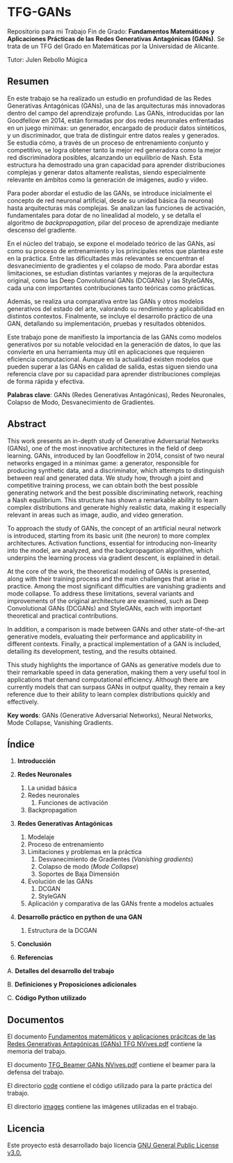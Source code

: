 # TFG-GANs

Repositorio para mi Trabajo Fin de Grado: **Fundamentos Matemáticos y Aplicaciones Prácticas de las Redes Generativas Antagónicas (GANs)**. Se trata de un TFG del Grado en Matemáticas por la Universidad de Alicante.

Tutor: Julen Rebollo Múgica

## Resumen

En este trabajo se ha realizado un estudio en profundidad de las Redes Generativas Antagónicas (GANs), una de las arquitecturas más innovadoras dentro del campo del aprendizaje profundo. Las GANs, introducidas por Ian Goodfellow en 2014, están formadas por dos redes neuronales enfrentadas en un juego minimax: un generador, encargado de producir datos sintéticos, y un discriminador, que trata de distinguir entre datos reales y generados. Se estudia cómo, a través de un proceso de entrenamiento conjunto y competitivo, se logra obtener tanto la mejor red generadora como la mejor red discriminadora posibles, alcanzando un equilibrio de Nash. Esta estructura ha demostrado una gran capacidad para aprender distribuciones complejas y generar datos altamente realistas, siendo especialmente relevante en ámbitos como la generación de imágenes, audio y vídeo. 

Para poder abordar el estudio de las GANs, se introduce inicialmente el concepto de red neuronal artificial, desde su unidad básica (la neurona) hasta arquitecturas más complejas. Se analizan las funciones de activación, fundamentales para dotar de no linealidad al modelo, y se detalla el algoritmo de *backpropagation*, pilar del proceso de aprendizaje mediante descenso del gradiente.

En el núcleo del trabajo, se expone el modelado teórico de las GANs, así como su proceso de entrenamiento y los principales retos que plantea este en la práctica. Entre las dificultades más relevantes se encuentran el desvanecimiento de gradientes y el colapso de modo. Para abordar estas limitaciones, se estudian distintas variantes y mejoras de la arquitectura original, como las Deep Convolutional GANs (DCGANs) y las StyleGANs, cada una con importantes contribuciones tanto teóricas como prácticas.

Además, se realiza una comparativa entre las GANs y otros modelos generativos del estado del arte, valorando su rendimiento y aplicabilidad en distintos contextos. Finalmente, se incluye el desarrollo práctico de una GAN, detallando su implementación, pruebas y resultados obtenidos.

Este trabajo pone de manifiesto la importancia de las GANs como modelos generativos por su notable velocidad en la generación de datos, lo que las convierte en una herramienta muy útil en aplicaciones que requieren eficiencia computacional. Aunque en la actualidad existen modelos que pueden superar a las GANs en calidad de salida, estas siguen siendo una referencia clave por su capacidad para aprender distribuciones complejas de forma rápida y efectiva.

**Palabras clave**: GANs (Redes Generativas Antagónicas), Redes Neuronales, Colapso de Modo, Desvanecimiento de Gradientes.

## Abstract

This work presents an in-depth study of Generative Adversarial Networks (GANs), one of the most innovative architectures in the field of deep learning. GANs, introduced by Ian Goodfellow in 2014, consist of two neural networks engaged in a minimax game: a generator, responsible for producing synthetic data, and a discriminator, which attempts to distinguish between real and generated data. We study how, through a joint and competitive training process, we can obtain both the best possible generating network and the best possible discriminating network, reaching a Nash equilibrium. This structure has shown a remarkable ability to learn complex distributions and generate highly realistic data, making it especially relevant in areas such as image, audio, and video generation.

To approach the study of GANs, the concept of an artificial neural network is introduced, starting from its basic unit (the neuron) to more complex architectures. Activation functions, essential for introducing non-linearity into the model, are analyzed, and the backpropagation algorithm, which underpins the learning process via gradient descent, is explained in detail.

At the core of the work, the theoretical modeling of GANs is presented, along with their training process and the main challenges that arise in practice. Among the most significant difficulties are vanishing gradients and mode collapse. To address these limitations, several variants and improvements of the original architecture are examined, such as Deep Convolutional GANs (DCGANs) and StyleGANs, each with important theoretical and practical contributions.

In addition, a comparison is made between GANs and other state-of-the-art generative models, evaluating their performance and applicability in different contexts. Finally, a practical implementation of a GAN is included, detailing its development, testing, and the results obtained.

This study highlights the importance of GANs as generative models due to their remarkable speed in data generation, making them a very useful tool in applications that demand computational efficiency. Although there are currently models that can surpass GANs in output quality, they remain a key reference due to their ability to learn complex distributions quickly and effectively.

**Key words**: GANs (Generative Adversarial Networks), Neural Networks, Mode Collapse, Vanishing Gradients.

## Índice

1. **Introducción**

2. **Redes Neuronales**
    1. La unidad básica
    2. Redes neuronales
        1. Funciones de activación
    3. Backpropagation

3. **Redes Generativas Antagónicas**
    1. Modelaje
    2. Proceso de entrenamiento
    3. Limitaciones y problemas en la práctica
        1. Desvanecimiento de Gradientes (*Vanishing gradients*)
        2. Colapso de modo (*Mode Collapse*)
        3. Soportes de Baja Dimensión
    4. Evolución de las GANs
        1. DCGAN
        2. StyleGAN
    5. Aplicación y comparativa de las GANs frente a modelos actuales

4. **Desarrollo práctico en python de una GAN**
    1. Estructura de la DCGAN

5. **Conclusión**

6. **Referencias**

A. **Detalles del desarrollo del trabajo**

B. **Definiciones y Proposiciones adicionales**

C. **Código Python utilizado**

## Documentos

El documento [Fundamentos matemáticos y aplicaciones prácitcas de las Redes Generativas Antagónicas (GANs) TFG NVives.pdf](Fundamentos_matemáticos_y_aplicaciones_prácitcas_de_las_Redes_Generativas_Antagónicas_(GANs)_TFG_NVives.pdf) contiene la memoria del trabajo.

El documento [TFG_Beamer GANs NVives.pdf](TFG_Beamer_GANs_NVives.pdf) contiene el beamer para la defensa del trabajo.

El directorio [code](code) contiene el código utilizado para la parte práctica del trabajo.

El directorio [images](images) contiene las imágenes utilizadas en el trabajo.

## Licencia

Este proyecto está desarrollado bajo licencia [GNU General Public License v3.0.](LICENSE.md)
